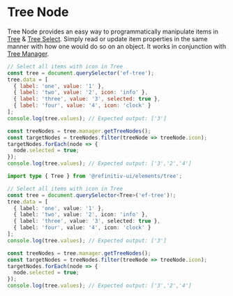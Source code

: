 <!--
title: Tree Node
location: ./custom-components/utils/tree-node
type: page
layout: default
language_tabs: [javascript, typescript]
-->

# Tree Node

Tree Node provides an easy way to programmatically manipulate items in [Tree](/elements/tree) & [Tree Select](/elements/tree-select). Simply read or update item properties in the same manner with how one would do so on an object. It works in conjunction with [Tree Manager](/custom-components/utils/tree-manager).

```javascript
// Select all items with icon in Tree
const tree = document.querySelector('ef-tree');
tree.data = [
  { label: 'one', value: '1' },
  { label: 'two', value: '2', icon: 'info' },
  { label: 'three', value: '3', selected: true },
  { label: 'four', value: '4', icon: 'clock' }
];
console.log(tree.values); // Expected output: ['3']

const treeNodes = tree.manager.getTreeNodes();
const targetNodes = treeNodes.filter(treeNode => treeNode.icon);
targetNodes.forEach(node => {
  node.selected = true;
});
console.log(tree.values); // Expected output: ['3','2','4']
```

```typescript
import type { Tree } from '@refinitiv-ui/elements/tree';

// Select all items with icon in Tree
const tree = document.querySelector<Tree>('ef-tree')!;
tree.data = [
  { label: 'one', value: '1' },
  { label: 'two', value: '2', icon: 'info' },
  { label: 'three', value: '3', selected: true },
  { label: 'four', value: '4', icon: 'clock' }
];
console.log(tree.values); // Expected output: ['3']

const treeNodes = tree.manager.getTreeNodes();
const targetNodes = treeNodes.filter(treeNode => treeNode.icon);
targetNodes.forEach(node => {
  node.selected = true;
});
console.log(tree.values); // Expected output: ['3','2','4']
```
